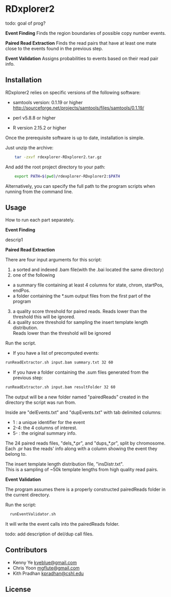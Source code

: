 # RDxplorer2

todo:  goal of prog?

**Event Finding**
Finds the region boundaries of possible copy number events.

**Paired Read Extraction**
Finds the read pairs that have at least one mate 
close to the events found in the previous step.  

**Event Validation**
Assigns probabilities to events based on their read pair info.


Installation
-------------

RDxplorer2 relies on specific versions of the following software:

* samtools version: 0.1.19 or higher
http://sourceforge.net/projects/samtools/files/samtools/0.1.19/

* perl v5.8.8 or higher

* R version 2.15.2 or higher

Once the prerequisite software is up to date, installation is simple.

Just unzip the archive:

```bash
	tar -zxvf rdexplorer-RDxplorer2.tar.gz 
```
And add the root project directory to your path:

```bash
	export PATH=$(pwd)/rdexplorer-RDxplorer2:$PATH
```

Alternatively, you can specify the full path to the 
program scripts when running from the command line.
    

Usage
-----
How to run each part separately.


**Event Finding**

descrip1

**Paired Read Extraction**

There are four input arguments for this script: 

1. a sorted and indexed .bam file(with the .bai located the same directory)
2. one of the following 
  * a summary file containing at least 4 columns for state, chrom, startPos, endPos.
  * a folder containing the *.sum output files from the first part of the program
3. a quality score threshold for paired reads.  Reads lower than the threshold this will be ignored.
4. a quality score threshold for sampling the insert template length distribution.  
Reads lower than the threshold will be ignored

Run the script.
* If you have a list of precomputed events:
```bash
runReadExtractor.sh input.bam summary.txt 32 60
```

* If you have a folder containing the .sum files generated from the previous step:
```bash
runReadExtractor.sh input.bam resultFolder 32 60
```

The output will be a new folder named "pairedReads" created in the directory the script was run from.  

Inside are "delEvents.txt" and "dupEvents.txt" with tab delimited columns:
* 1  : a unique identifier for the event
* 2-4: the 4 columns of interest.
* 5- : the original summary info.

The 24 paired reads files, "dels\_\*.pr", and "dups\_\*.pr", split by chromosome.
Each .pr has the reads' info along with a column showing the event they belong to. 

The insert template length distribution file, "insDistr.txt".  
This is a sampling of ~50k template lengths from high quality read pairs.


**Event Validation**

The program assumes there is a properly constructed pairedReads folder in the current directory.

Run the script:
```bash
  runEventValidator.sh
```
It will write the event calls into the pairedReads folder.

todo:  add description of del/dup call files.

Contributors
---------
* Kenny Ye <kyeblue@gmail.com>
* Chris Yoon <mgflute@gmail.com>
* Kith Pradhan <kpradhan@cshl.edu>


License
---------

